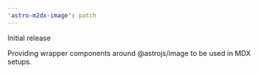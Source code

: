 ```yaml
---
'astro-m2dx-image': patch
---
```


Initial release

Providing wrapper components around @astrojs/image to be used in MDX setups.
